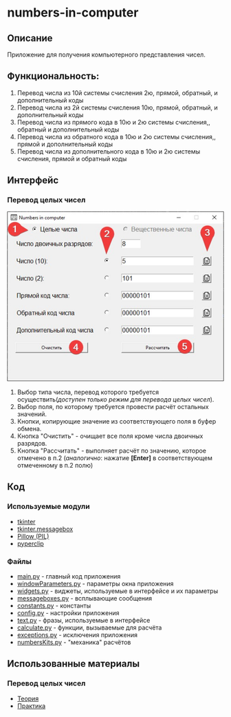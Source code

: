 # numbers-in-computer
## Описание
Приложение для получения компьютерного представления чисел.

## Функциональность:
1. Перевод числа из 10й системы счисления 2ю, прямой, обратный, и дополнительный коды
2. Перевод числа из 2й системы счисления 10ю, прямой, обратный, и дополнительный коды
3. Перевод числа из прямого кода в 10ю и 2ю системы счисления,, обратный и дополнительный коды
4. Перевод числа из обратного кода в 10ю и 2ю системы счисления,, прямой и дополнительный коды
5. Перевод числа из дополнительного кода в 10ю и 2ю системы счисления, прямой и обратный коды

## Интерфейс
### Перевод целых чисел
![int_interface](https://github.com/Yu-Leo/numbers-in-computer/blob/main/int_interface.jpg)
1. Выбор типа числа, перевод которого требуется осуществить(*доступен только режим для перевода целых чисел*).
2. Выбор поля, по которому требуется провести расчёт остальных значений.
3. Кнопки, копирующие значение из соответствующего поля в буфер обмена.
4. Кнопка "Очистить" - очищает все поля кроме числа двоичных разрядов.
5. Кнопка "Рассчитать" - выполняет расчёт по значению, которое отмечено в п.2 (*аналогично*: нажатие **[Enter]** в 
   соответствующем отмеченному в п.2 полю)
   
## Код
### Используемые модули
* [tkinter](https://docs.python.org/3/library/tkinter.html)
* [tkinter.messagebox](https://docs.python.org/3/library/tkinter.messagebox.html)
* [Pillow (PIL)](https://pypi.org/project/Pillow/)
* [pyperclip](https://pypi.org/project/pyperclip/)

### Файлы
* [main.py](https://github.com/Yu-Leo/numbers-in-computer/blob/main/main.py) - главный код приложения
* [windowParameters.py](https://github.com/Yu-Leo/numbers-in-computer/blob/main/windowParameters.py) - параметры 
  окна приложения
* [widgets.py](https://github.com/Yu-Leo/numbers-in-computer/blob/main/widgets.py) - виджеты, используемые в 
  интерфейсе и их параметры
* [messageboxes.py](https://github.com/Yu-Leo/numbers-in-computer/blob/main/messageboxes.py) - всплывающие сообщения
* [constants.py](https://github.com/Yu-Leo/numbers-in-computer/blob/main/constants.py) - константы
* [config.py](https://github.com/Yu-Leo/numbers-in-computer/blob/main/config.py) - настройки приложения
* [text.py](https://github.com/Yu-Leo/numbers-in-computer/blob/main/text.py) - фразы, используемые в интерфейсе
* [calculate.py](https://github.com/Yu-Leo/numbers-in-computer/blob/main/calculate.py) - функции, вызываемые для 
  расчёта
* [exceptions.py](https://github.com/Yu-Leo/numbers-in-computer/blob/main/exceptions.py) - исключения приложения
* [numbersKits.py](https://github.com/Yu-Leo/numbers-in-computer/blob/main/numbersKits.py) - "механика" расчётов 

## Использованные материалы
### Перевод целых чисел
* [Теория](https://docs.google.com/presentation/d/1YPI_snJPLiwrhdFxSkXxy7WKKs6D0mhg_8s38qkEKaw/edit#slide=id.p)
* [Практика](http://mathel.ru/int/?n=8)
